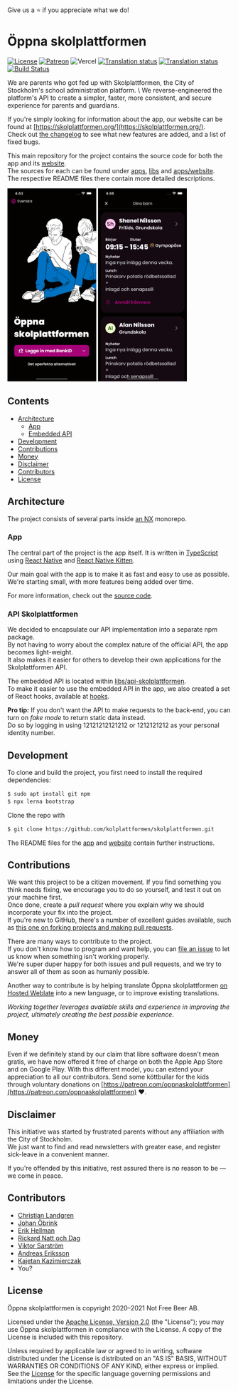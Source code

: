 Give us a ⭐ if you appreciate what we do!

# Öppna skolplattformen

[![License](https://img.shields.io/badge/License-Apache%202.0-blue.svg)](LICENSE)
[![Patreon](https://img.shields.io/badge/dynamic/json?color=%23e85b46&label=Patreon&query=data.attributes.patron_count&suffix=%20patrons&url=https://www.patreon.com/api/campaigns/6649731)](https://www.patreon.com/oppnaskolplattformen)
![Vercel](https://therealsujitk-vercel-badge.vercel.app/?app=skolplattformen)
[![Translation status](https://hosted.weblate.org/widgets/skolplattformen/-/svg-badge.svg)](https://hosted.weblate.org/engage/skolplattformen/)
[![Translation status](https://hosted.weblate.org/widgets/skolplattformen/-/svg-badge.svg)](https://hosted.weblate.org/engage/skolplattformen/)
[![Build Status](https://app.bitrise.io/app/8e56bd02bc602da5/status.svg?token=h8gI2dB_jXLurj9EO_fXWw)](https://app.bitrise.io/app/8e56bd02bc602da5)

We are parents who got fed up with Skolplattformen, the City of Stockholm's school administration platform. \ We reverse-engineered the platform's API to create a simpler, faster, more consistent, and secure experience for parents and guardians.

If you're simply looking for information about the app, our website can be found at [https://skolplattformen.org/](https://skolplattformen.org/). \
Check out [the changelog](CHANGELOG.md) to see what new features are added, and a list of fixed bugs.

This main repository for the project contains the source code for both the app and its [website](https://skolplattformen.org/). \
The sources for each can be found under [apps](apps), [libs](libs) and [apps/website](packages/website). \
The respective README files there contain more detailed descriptions.

<img src="apps/website/assets/img/screenshots/screenshot_login.png" width="200"> <img src="apps/website/assets/img/screenshots/screenshot_children.png" width="200">

## Contents

* [Architecture](#architecture)
  * [App](#app)
  * [Embedded API](#embedded-api)
* [Development](#development)
* [Contributions](#contributions)
* [Money](#money)
* [Disclaimer](#disclaimer)
* [Contributors](#contributors)
* [License](#license)

## Architecture

The project consists of several parts inside [an NX](https://nx.dev/) monorepo.

### App

The central part of the project is the app itself. It is written in [TypeScript](https://www.typescriptlang.org/) using [React Native](https://reactnative.dev/) and [React Native Kitten](https://akveo.github.io/react-native-ui-kitten/).

Our main goal with the app is to make it as fast and easy to use as possible. \
We're starting small, with more features being added over time.

For more information, check out the [source code](apps/skolplattformen-sthlm).

### API Skolplattformen

We decided to encapsulate our API implementation into a separate npm package. \
By not having to worry about the complex nature of the official API, the app becomes light-weight. \
It also makes it easier for others to develop their own applications for the Skolplattformen API.

The embedded API is located within [libs/api-skolplattformen](https:/libs/api-skolplattformen). \
To make it easier to use the embedded API in the app, we also created a set of React hooks, available at [hooks](hooks).

**Pro tip:** If you don't want the API to make requests to the back-end, you can turn on _fake mode_ to return static data instead. \
Do so by logging in using 12121212121212 or 1212121212 as your personal identity number.

## Development

To clone and build the project, you first need to install the required dependencies:
```bash
$ sudo apt install git npm
$ npx lerna bootstrap
```

Clone the repo with
```bash
$ git clone https://github.com/kolplattformen/skolplattformen.git
```

The README files for the [app](apps/skolplattformen-sthlm) and [website](apps/website) contain further instructions.

## Contributions

We want this project to be a citizen movement. If you find something you think needs fixing, we encourage you to do so yourself, and test it out on your machine first. \
Once done, create a _pull request_ where you explain why we should incorporate your fix into the project. \
If you're new to GitHub, there's a number of excellent guides available, such as [this one on forking projects and making pull requests](https://guides.github.com/activities/forking/).

There are many ways to contribute to the project. \
If you don't know how to program and want help, you can [file an issue](https://github.com/kolplattformen/skolplattformen/issues/new) to let us know when something isn't working properly. \
We're super duper happy for both issues and pull requests, and we try to answer all of them as soon as humanly possible.

Another way to contribute is by helping translate Öppna skolplattformen [on Hosted Weblate](https://hosted.weblate.org/engage/skolplattformen/) into a new language, or to improve existing translations.

_Working together leverages available skills and experience in improving the project, ultimately creating the best possible experience_.

## Money

Even if we definitely stand by our claim that libre software doesn't mean gratis, we have now offered it free of charge on both the Apple App Store and on Google Play. With this different model, you can extend your appreciation to all our contributors. Send some köttbullar for the kids through voluntary donations on [https://patreon.com/oppnaskolplattformen](https://patreon.com/oppnaskolplattformen) ❤️.

## Disclaimer

This initiative was started by frustrated parents without any affiliation with the City of Stockholm. \
We just want to find and read newsletters with greater ease, and register sick-leave in a convenient manner.

If you're offended by this initiative, rest assured there is no reason to be — we come in peace.

## Contributors

- [Christian Landgren](https://github.com/irony)
- [Johan Öbrink](https://github.com/JohanObrink)
- [Erik Hellman](https://github.com/ErikHellman)
- [Rickard Natt och Dag](https://github.com/believer)
- [Viktor Sarström](https://github.com/viktorlarsson)
- [Andreas Eriksson](https://github.com/whyer)
- [Kajetan Kazimierczak](https://github.com/kajetan-kazimierczak)
- You?

## License

Öppna skolplattformen is copyright 2020–2021 Not Free Beer AB.

Licensed under the [Apache License, Version 2.0](LICENSE) (the "License"); you may use Öppna skolplattformen in compliance with the License. A copy of the License is included with this repository.

Unless required by applicable law or agreed to in writing, software distributed under the License is distributed on an "AS IS" BASIS, WITHOUT WARRANTIES OR CONDITIONS OF ANY KIND, either express or implied. See the [License](LICENSE) for the specific language governing permissions and limitations under the License.
